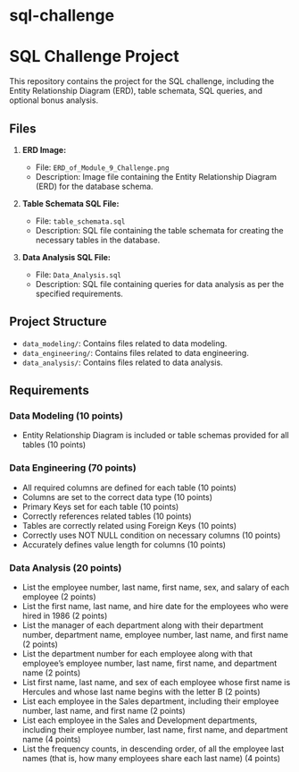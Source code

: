 # sql-challenge
# SQL Challenge Project

This repository contains the project for the SQL challenge, including the Entity Relationship Diagram (ERD), table schemata, SQL queries, and optional bonus analysis.

## Files

1. **ERD Image:**
   - File: `ERD_of_Module_9_Challenge.png`
   - Description: Image file containing the Entity Relationship Diagram (ERD) for the database schema.

2. **Table Schemata SQL File:**
   - File: `table_schemata.sql`
   - Description: SQL file containing the table schemata for creating the necessary tables in the database.

3. **Data Analysis SQL File:**
   - File: `Data_Analysis.sql`
   - Description: SQL file containing queries for data analysis as per the specified requirements.

## Project Structure
- `data_modeling/`: Contains files related to data modeling.
- `data_engineering/`: Contains files related to data engineering.
- `data_analysis/`: Contains files related to data analysis.

## Requirements

### Data Modeling (10 points)
- Entity Relationship Diagram is included or table schemas provided for all tables (10 points)

### Data Engineering (70 points)
- All required columns are defined for each table (10 points)
- Columns are set to the correct data type (10 points)
- Primary Keys set for each table (10 points)
- Correctly references related tables (10 points)
- Tables are correctly related using Foreign Keys (10 points)
- Correctly uses NOT NULL condition on necessary columns (10 points)
- Accurately defines value length for columns (10 points)

### Data Analysis (20 points)
- List the employee number, last name, first name, sex, and salary of each employee (2 points)
- List the first name, last name, and hire date for the employees who were hired in 1986 (2 points)
- List the manager of each department along with their department number, department name, employee number, last name, and first name (2 points)
- List the department number for each employee along with that employee’s employee number, last name, first name, and department name (2 points)
- List first name, last name, and sex of each employee whose first name is Hercules and whose last name begins with the letter B (2 points)
- List each employee in the Sales department, including their employee number, last name, and first name (2 points)
- List each employee in the Sales and Development departments, including their employee number, last name, first name, and department name (4 points)
- List the frequency counts, in descending order, of all the employee last names (that is, how many employees share each last name) (4 points)

